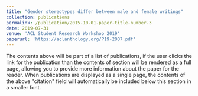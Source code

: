 ```yaml
---
title: "Gender stereotypes differ between male and female writings"
collection: publications
permalink: /publication/2015-10-01-paper-title-number-3
date: 2019-07-31
venue: 'ACL Student Research Workshop 2019'
paperurl: 'https://aclanthology.org/P19-2007.pdf'
---
```


The contents above will be part of a list of publications, if the user clicks the link for the publication than the contents of section will be rendered as a full page, allowing you to provide more information about the paper for the reader. When publications are displayed as a single page, the contents of the above "citation" field will automatically be included below this section in a smaller font.
